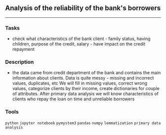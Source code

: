 ## Analysis of the reliability of the bank's borrowers
	
<hr>

### Tasks
- check what characteristics of the bank client - family status, having children, purpose of the credit, salary -  have impact on the credit repayment

### Description
- the data came from credit department of the bank and contains the main information about clients. Data is quite messy - missing and incorrect values, duplicates, etc We will fill in missing values, correct wrong values, categorize clients by their income, create dictionaries for couple of attributes.  After primary data analysis we will know characteristics of clients who repay the loan on time and unreliable borrowers
### Tools
`python` `jupyter notebook` `pymystem3` `pandas` `numpy` `lemmatization` `primary data analysis`


